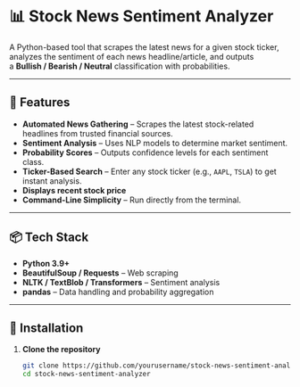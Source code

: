 # 📊 Stock News Sentiment Analyzer

A Python-based tool that scrapes the latest news for a given stock ticker,  
analyzes the sentiment of each news headline/article, and outputs  
a **Bullish / Bearish / Neutral** classification with probabilities.

---

## 🚀 Features

- **Automated News Gathering** – Scrapes the latest stock-related headlines from trusted financial sources.
- **Sentiment Analysis** – Uses NLP models to determine market sentiment.
- **Probability Scores** – Outputs confidence levels for each sentiment class.
- **Ticker-Based Search** – Enter any stock ticker (e.g., `AAPL`, `TSLA`) to get instant analysis.
- **Displays recent stock price** 
- **Command-Line Simplicity** – Run directly from the terminal.

---

## 📦 Tech Stack

- **Python 3.9+**
- **BeautifulSoup / Requests** – Web scraping
- **NLTK / TextBlob / Transformers** – Sentiment analysis
- **pandas** – Data handling and probability aggregation

---

## 🔧 Installation

1. **Clone the repository**
   ```bash
   git clone https://github.com/yourusername/stock-news-sentiment-analyzer.git
   cd stock-news-sentiment-analyzer

